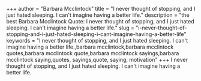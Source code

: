 +++
author = "Barbara Mcclintock"
title = "I never thought of stopping, and I just hated sleeping. I can't imagine having a better life."
description = "the best Barbara Mcclintock Quote: I never thought of stopping, and I just hated sleeping. I can't imagine having a better life."
slug = "i-never-thought-of-stopping-and-i-just-hated-sleeping-i-cant-imagine-having-a-better-life"
keywords = "I never thought of stopping, and I just hated sleeping. I can't imagine having a better life.,barbara mcclintock,barbara mcclintock quotes,barbara mcclintock quote,barbara mcclintock sayings,barbara mcclintock saying,quotes, sayings,quote, saying, motivation"
+++
I never thought of stopping, and I just hated sleeping. I can't imagine having a better life.

